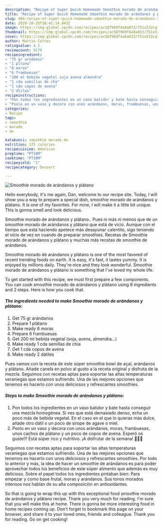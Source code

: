 ```yaml
---
description: "Recipe of Super Quick Homemade Smoothie morado de arándanos y plátano"
title: "Recipe of Super Quick Homemade Smoothie morado de arándanos y plátano"
slug: 404-recipe-of-super-quick-homemade-smoothie-morado-de-arandanos-y-platano
date: 2020-10-26T18:41:14.843Z
image: https://img-global.cpcdn.com/recipes/ac587969f4a8a033/751x532cq70/smoothie-morado-de-arandanos-y-platano-foto-principal.jpg
thumbnail: https://img-global.cpcdn.com/recipes/ac587969f4a8a033/751x532cq70/smoothie-morado-de-arandanos-y-platano-foto-principal.jpg
cover: https://img-global.cpcdn.com/recipes/ac587969f4a8a033/751x532cq70/smoothie-morado-de-arandanos-y-platano-foto-principal.jpg
author: Martin Cortez
ratingvalue: 4.2
reviewcount: 9179
recipeingredient:
- "75 gr arndanos"
- "1 pltano"
- "6 moras"
- "6 frambuesas"
- "200 ml bebida vegetal soja avena almendra"
- "1 cda semillas de cha"
- "1 cda copos de avena"
- "2 dtiles"
recipeinstructions:
- "Pon todos los ingredientes en un vaso batidor y bate hasta conseguir una mezcla homogénea. Si ves que está demasiado denso, echa un poco más de bebida vegetal. En el caso en el que lo quieras más dulce, añade otro dátil o un poco de sirope de agave o miel."
- "Ponlo en un vaso y decora con unos arándanos, moras, frambuesas, unos cachos de plátano y un poco de copos de avena. Esperó os guste!!! Está súper rico y nutritivo. ¡A disfrutar de la semana! 🍹💯💚"
categories:
- Recipe
tags:
- smoothie
- morado
- de

katakunci: smoothie morado de 
nutrition: 175 calories
recipecuisine: American
preptime: "PT18M"
cooktime: "PT30M"
recipeyield: "1"
recipecategory: Dessert

---
```



![Smoothie morado de arándanos y plátano](https://img-global.cpcdn.com/recipes/ac587969f4a8a033/751x532cq70/smoothie-morado-de-arandanos-y-platano-foto-principal.jpg)

Hello everybody, it's me again, Dan, welcome to our recipe site. Today, I will show you a way to prepare a special dish, smoothie morado de arándanos y plátano. It is one of my favorites. For mine, I will make it a little bit unique. This is gonna smell and look delicious.

Smoothie morado de arándanos y plátano.. Pues ni más ni menos que de un smoothie morado de arándanos y plátano que está de vicio. Aunque con el tiempo que está haciendo apetece más desayunar calentito, sigo teniendo el vicio de vez en cuando de preparar smoothies. Recetas de Smoothie morado de arándanos y plátano y muchas más recetas de smoothie de arándanos.

Smoothie morado de arándanos y plátano is one of the most favored of recent trending foods on earth. It is easy, it's fast, it tastes yummy. It is enjoyed by millions daily. They're nice and they look wonderful. Smoothie morado de arándanos y plátano is something that I've loved my whole life.


To get started with this recipe, we must first prepare a few components. You can cook smoothie morado de arándanos y plátano using 8 ingredients and 2 steps. Here is how you cook that.

<!--inarticleads1-->

##### The ingredients needed to make Smoothie morado de arándanos y plátano:

1. Get 75 gr arándanos
1. Prepare 1 plátano
1. Make ready 6 moras
1. Prepare 6 frambuesas
1. Get 200 ml bebida vegetal (soja, avena, almendra...)
1. Make ready 1 cda semillas de chía
1. Get 1 cda copos de avena
1. Make ready 2 dátiles


Pues vamos con la receta de este súper smoothie bowl de açai, arándanos y plátano. Añade canela en polvo al gusto a la receta original y disfruta de la mezcla. Seguimos con recetas aptas para soportar las altas temperaturas veraniegas que estamos sufriendo. Una de las mejores opciones que tenemos es hacerlo con unos deliciosos y refrescantes smoothies. 

<!--inarticleads2-->

##### Steps to make Smoothie morado de arándanos y plátano:

1. Pon todos los ingredientes en un vaso batidor y bate hasta conseguir una mezcla homogénea. Si ves que está demasiado denso, echa un poco más de bebida vegetal. En el caso en el que lo quieras más dulce, añade otro dátil o un poco de sirope de agave o miel.
1. Ponlo en un vaso y decora con unos arándanos, moras, frambuesas, unos cachos de plátano y un poco de copos de avena. Esperó os guste!!! Está súper rico y nutritivo. ¡A disfrutar de la semana! 🍹💯💚


Seguimos con recetas aptas para soportar las altas temperaturas veraniegas que estamos sufriendo. Una de las mejores opciones que tenemos es hacerlo con unos deliciosos y refrescantes smoothies. Por todo lo anterior y más, la idea de hacer un smoothie de arándanos es para poder aprovechar todos los beneficios de este súper alimento que además es muy delicioso. Sobre el papel todos los ingredientes pintaban bien: Para empezar y como base frutal, moras y arándanos. Sus tonos morados intensos nos hablan de su alta composición en antioxidantes. 

So that is going to wrap this up with this exceptional food smoothie morado de arándanos y plátano recipe. Thank you very much for reading. I'm sure that you will make this at home. There is gonna be more interesting food in home recipes coming up. Don't forget to bookmark this page on your browser, and share it to your loved ones, friends and colleague. Thank you for reading. Go on get cooking!
